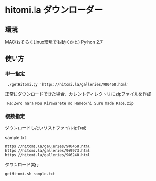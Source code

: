 # hitomi.la ダウンローダー

## 環境
  MAC(おそらくLinux環境でも動くかと)
  Python 2.7

## 使い方
### 単一指定

     ./getHitomi.py 'https://hitomi.la/galleries/980468.html'

正常にダウンロードできた場合、カレントディレクトリにzipファイルを作成

     Re:Zero nara Mou Kirawarete mo Hameochi Suru made Rape.zip

### 複数指定

ダウンロードしたいリストファイルを作成

sample.txt

    https://hitomi.la/galleries/980468.html
    https://hitomi.la/galleries/969973.html
    https://hitomi.la/galleries/966240.html

ダウンロード実行

    getHitomi.sh sample.txt
